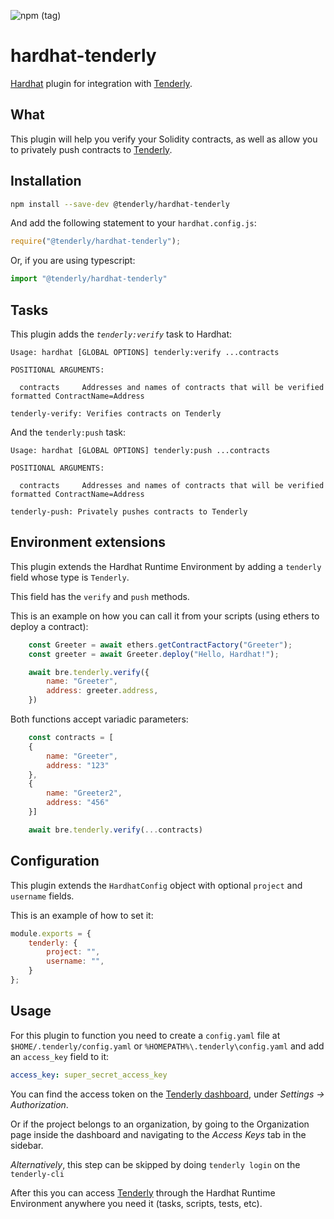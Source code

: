 ![npm (tag)](https://img.shields.io/npm/v/@tenderly/hardhat-tenderly/latest?color=23C197&labelColor=060e18&style=for-the-badge)


# hardhat-tenderly

[Hardhat](http://hardhat.org) plugin for integration with [Tenderly](https://tenderly.co/). 

## What

This plugin will help you verify your Solidity contracts, as well as allow you to 
privately push contracts to [Tenderly](https://tenderly.co/).

## Installation

```bash
npm install --save-dev @tenderly/hardhat-tenderly
```

And add the following statement to your `hardhat.config.js`:

```js
require("@tenderly/hardhat-tenderly");
```

Or, if you are using typescript:

```ts
import "@tenderly/hardhat-tenderly"
```

## Tasks

This plugin adds the _`tenderly:verify`_ task to Hardhat:
```
Usage: hardhat [GLOBAL OPTIONS] tenderly:verify ...contracts

POSITIONAL ARGUMENTS:

  contracts     Addresses and names of contracts that will be verified formatted ContractName=Address 

tenderly-verify: Verifies contracts on Tenderly
```

And the `tenderly:push` task:
```
Usage: hardhat [GLOBAL OPTIONS] tenderly:push ...contracts

POSITIONAL ARGUMENTS:

  contracts     Addresses and names of contracts that will be verified formatted ContractName=Address 

tenderly-push: Privately pushes contracts to Tenderly
```

## Environment extensions

This plugin extends the Hardhat Runtime Environment by adding a `tenderly` field
whose type is `Tenderly`.

This field has the `verify` and `push` methods.

This is an example on how you can call it from your scripts (using ethers to deploy a contract):
```js
    const Greeter = await ethers.getContractFactory("Greeter");
    const greeter = await Greeter.deploy("Hello, Hardhat!");

    await bre.tenderly.verify({
        name: "Greeter",
        address: greeter.address,
    })
```

Both functions accept variadic parameters:
```js
    const contracts = [
    {
        name: "Greeter",
        address: "123"
    },
    {
        name: "Greeter2",
        address: "456"
    }]

    await bre.tenderly.verify(...contracts)
```

## Configuration

This plugin extends the `HardhatConfig` object with optional 
`project` and `username` fields.

This is an example of how to set it:

```js
module.exports = {
    tenderly: {
        project: "",
        username: "",
    }
};
```

## Usage

For this plugin to function you need to create a `config.yaml` file at 
`$HOME/.tenderly/config.yaml` or `%HOMEPATH%\.tenderly\config.yaml` and add an `access_key` field to it:
```yaml
access_key: super_secret_access_key
```

You can find the access token on the [Tenderly dashboard](https://dashboard.tenderly.co/), 
under _Settings -> Authorization_. 

Or if the project belongs to an organization, by going to the Organization page inside the dashboard and navigating to the _Access Keys_ tab in the sidebar.

*Alternatively*, this step can be skipped by doing `tenderly login` on the `tenderly-cli`

After this you can access [Tenderly](https://tenderly.co/) through the Hardhat Runtime Environment anywhere 
you need it (tasks, scripts, tests, etc).
